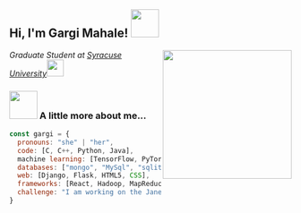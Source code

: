 <h2> Hi, I'm Gargi Mahale! <img src="https://media.giphy.com/media/VgCDAzcKvsR6OM0uWg/giphy.gif" width="50"></h2>

<img align='right' src="https://media.giphy.com/media/bcKmIWkUMCjVm/giphy.gif" width="230">
<p><em>Graduate Student at <a href="https://www.syracuse.edu/">Syracuse University</a><img src="https://media.giphy.com/media/fYSnHlufseco8Fh93Z/giphy.gif" width="30"></em></p>

### <img src="https://media.giphy.com/media/GypVyX5Nw0R2g/giphy.gif" width="50"> A little more about me...  

```javascript
const gargi = {
  pronouns: "she" | "her",
  code: [C, C++, Python, Java],
  machine learning: [TensorFlow, PyTorch, Keras, Fastai, Transformers],
  databases: ["mongo", "MySql", "sqlite"],
  web: [Django, Flask, HTML5, CSS],
  frameworks: [React, Hadoop, MapReduce, AWS(EC2, S3), Microsoft Bot Framework],
  challenge: "I am working on the Jane Street Market Prediction competition hosted on Kaggle"
}
```
